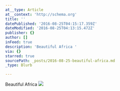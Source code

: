 ```yaml
---
at__type: Article
at__context: 'http://schema.org'
title: ''
datePublished: '2016-08-25T04:15:17.359Z'
dateModified: '2016-08-25T04:13:15.472Z'
publisher: {}
author: []
inFeed: true
description: 'Beautiful Africa '
via: {}
starred: true
sourcePath: _posts/2016-08-25-beautiful-africa.md
_type: Blurb

---
```

Beautiful Africa ![](https://the-grid-user-content.s3-us-west-2.amazonaws.com/5b011e57-1c58-4ea5-8f4e-e9b1aa7a23c1.jpg)